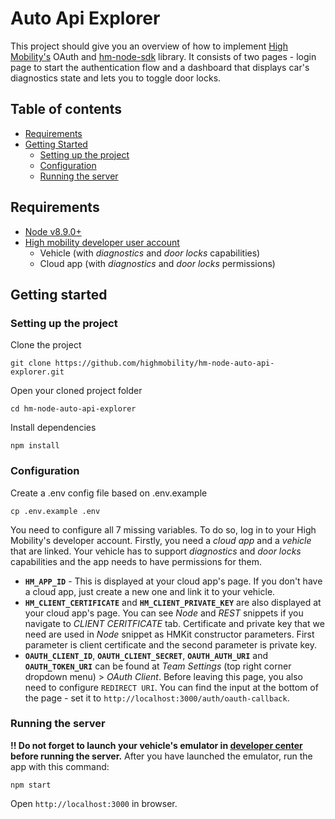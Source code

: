 # Auto Api Explorer
This project should give you an overview of how to implement [High Mobility's](https://www.high-mobility.com/) OAuth and [hm-node-sdk](https://www.npmjs.com/package/hmkit) library. It consists of two pages - login page to start the authentication flow and a dashboard that displays car's diagnostics state and lets you to toggle door locks.

## Table of contents
* [Requirements](#requirements)
* [Getting Started](#getting-started)
	* [Setting up the project](#setting-up-the-project)
	* [Configuration](#configuration)
	* [Running the server](#running-the-server)

## Requirements
* [Node v8.9.0+](https://nodejs.org/en/)
* [High mobility developer user account](https://developers.high-mobility.com)
	* Vehicle (with *diagnostics* and *door locks* capabilities)
	* Cloud app (with *diagnostics* and *door locks* permissions)

## Getting started

### Setting up the project

Clone the project
```
git clone https://github.com/highmobility/hm-node-auto-api-explorer.git
```

Open your cloned project folder
```
cd hm-node-auto-api-explorer
```

Install dependencies
```
npm install
```

### Configuration
Create a .env config file based on .env.example
```
cp .env.example .env
```

You need to configure all 7 missing variables. To do so, log in to your High Mobility's developer account. Firstly, you need a *cloud app* and a *vehicle* that are linked. Your vehicle has to support *diagnostics* and *door locks* capabilities and the app needs to have permissions for them.

* **`HM_APP_ID`** - This is displayed at your cloud app's page. If you don't have a cloud app, just create a new one and link it to your vehicle.
* **`HM_CLIENT_CERTIFICATE`** and **`HM_CLIENT_PRIVATE_KEY`** are also displayed at your cloud app's page. You can see *Node* and *REST* snippets if you navigate to *CLIENT CERITFICATE* tab. Certificate and private key that we need are used in *Node* snippet as HMKit constructor parameters. First parameter is client certificate and the second parameter is private key.
* **`OAUTH_CLIENT_ID`**, **`OAUTH_CLIENT_SECRET`**, **`OAUTH_AUTH_URI`** and **`OAUTH_TOKEN_URI`** can be found at *Team Settings* (top right corner dropdown menu) > *OAuth Client*. Before leaving this page, you also need to configure `REDIRECT URI`. You can find the input at the bottom of the page - set it to `http://localhost:3000/auth/oauth-callback`.

### Running the server
**!! Do not forget to launch your vehicle's emulator in [developer center](https://developers.high-mobility.com) before running the server.**
After you have launched the emulator, run the app with this command:
```
npm start
```
Open `http://localhost:3000` in browser.